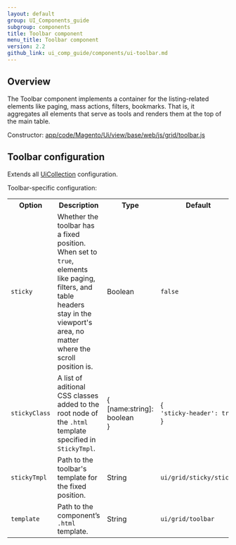 ```yaml
---
layout: default
group: UI_Components_guide
subgroup: components
title: Toolbar component
menu_title: Toolbar component
version: 2.2
github_link: ui_comp_guide/components/ui-toolbar.md
---
```

## Overview

The Toolbar component implements a container for the listing-related elements like paging, mass actions, filters, bookmarks. That is, it aggregates all elements that serve as tools and renders them at the top of the main table. 

Constructor: [app/code/Magento/Ui/view/base/web/js/grid/toolbar.js]({{site.mage2200url}}app/code/Magento/Ui/view/base/web/js/grid/toolbar.js)

## Toolbar configuration

Extends all [UiCollection]({{page.baseurl}}/ui_comp_guide/concepts/ui_comp_uicollection_concept.html) configuration.

Toolbar-specific configuration:

<table>
  <tr>
    <th>Option</th>
    <th>Description</th>
    <th>Type</th>
    <th>Default</th>
  </tr>
  <tr>
    <td><code>sticky</code></td>
    <td>Whether the toolbar has a fixed position. When set to <code>true</code>, elements like paging, filters, and table headers stay in the viewport's area, no matter where the scroll position is.</td>
    <td>Boolean</td>
    <td><code>false</code></td>
  </tr>
  <tr>
    <td><code>stickyClass</code></td>
    <td>A list of aditional CSS classes added to the root node of the <code>.html</code> template specified in <code>StickyTmpl</code>.</td>
    <td>{<br>[name:string]: boolean<br>}</td>
    <td>{<br><code>'sticky-header': true</code><br>}</td>
  </tr>
  <tr>
    <td><code>stickyTmpl</code></td>
    <td>Path to the toolbar's template for the fixed position.</td>
    <td>String</td>
    <td><code>ui/grid/sticky/sticky</code></td>
  </tr>
  <tr>
    <td><code>template</code></td>
    <td>Path to the component’s <code>.html</code> template.</td>
    <td>String</td>
    <td><code>ui/grid/toolbar</code></td>
  </tr>
</table>
